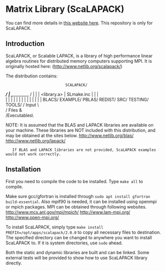 # Matrix Library (ScaLAPACK)

You can find more details in [this website here](https://ericzhng.github.io/docs-matrix-library/). This repository is only for ScaLAPACK.

## Introduction

ScaLAPACK, or Scalable LAPACK, is a library of high performance linear
algebra routines for distributed memory computers supporting MPI. It is originally hosted here: (http://www.netlib.org/scalapack/)

The distribution contains:

                               SCALAPACK/
 _____________________________/     |   \______________________________________
/   |        |        | <library.a> | SLmake.inc  |           |           |    \
    |        |        |             |             |           |           |
    |        |        |             |             |           |           |
  BLACS/   EXAMPLE/ PBLAS/       REDIST/         SRC/      TESTING/     TOOLS/
                                                           / Input \                
                                                          / Files & \
                                                         /Executables\
                                   

NOTE:  It is assumed that the BLAS and LAPACK libraries
       are available on your machine.  These libraries are NOT included 
       with this distribution, and may be obtained at the sites below.
       http://www.netlib.org/blas/
       http://www.netlib.org/lapack/

	   If BLAS and LAPACK libraries are not provided, ScaLAPACK examples would not work correctly.

## Installation

First you need to compile the code to be installed. Type `make all` to compile.

Make sure gcc/gfortran is installed through `sudo apt install gfortran build-essential`. Also mpif90 is needed, it can be installed using openmpi or mpich packages. MPI can be obtained through following websites.
       http://www.mcs.anl.gov/mpi/mpich/
       http://www.lam-mpi.org/
       http://www.open-mpi.org/

To install ScaLAPACK, simply type `make install PREFIX=/opt/apps/scalapack/2.0.0` to copy all necessary files to destination. The specified directory can be changed to anywhere you want to install ScaLAPACK to. If it is system directories, use `sudo` ahead.

Both the static and dynamic libraries are built and can be linked. Some external tests will be provided to show how to use ScaLAPACK library directly.
